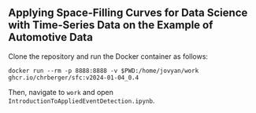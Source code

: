 ## Applying Space-Filling Curves for Data Science with Time-Series Data on the Example of Automotive Data

Clone the repository and run the Docker container as follows:

```
docker run --rm -p 8888:8888 -v $PWD:/home/jovyan/work ghcr.io/chrberger/sfc:v2024-01-04_0.4
```

Then, navigate to `work` and open `IntroductionToAppliedEventDetection.ipynb`. 
